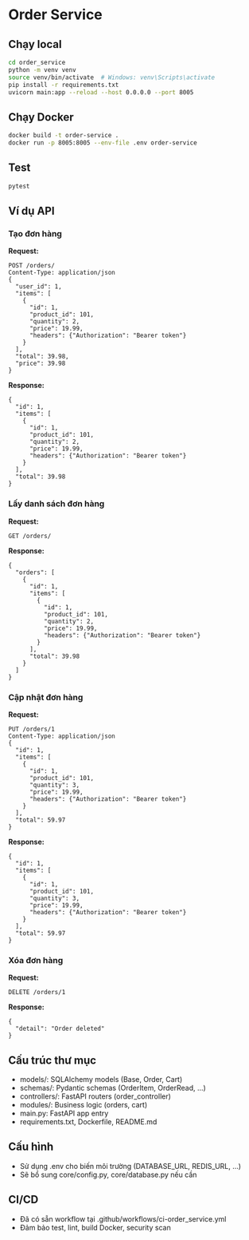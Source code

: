 # Order Service

## Chạy local

```bash
cd order_service
python -m venv venv
source venv/bin/activate  # Windows: venv\Scripts\activate
pip install -r requirements.txt
uvicorn main:app --reload --host 0.0.0.0 --port 8005
```

## Chạy Docker

```bash
docker build -t order-service .
docker run -p 8005:8005 --env-file .env order-service
```

## Test

```bash
pytest
```

## Ví dụ API

### Tạo đơn hàng

**Request:**
```
POST /orders/
Content-Type: application/json
{
  "user_id": 1,
  "items": [
    {
      "id": 1,
      "product_id": 101,
      "quantity": 2,
      "price": 19.99,
      "headers": {"Authorization": "Bearer token"}
    }
  ],
  "total": 39.98,
  "price": 39.98
}
```
**Response:**
```
{
  "id": 1,
  "items": [
    {
      "id": 1,
      "product_id": 101,
      "quantity": 2,
      "price": 19.99,
      "headers": {"Authorization": "Bearer token"}
    }
  ],
  "total": 39.98
}
```

### Lấy danh sách đơn hàng

**Request:**
```
GET /orders/
```
**Response:**
```
{
  "orders": [
    {
      "id": 1,
      "items": [
        {
          "id": 1,
          "product_id": 101,
          "quantity": 2,
          "price": 19.99,
          "headers": {"Authorization": "Bearer token"}
        }
      ],
      "total": 39.98
    }
  ]
}
```

### Cập nhật đơn hàng

**Request:**
```
PUT /orders/1
Content-Type: application/json
{
  "id": 1,
  "items": [
    {
      "id": 1,
      "product_id": 101,
      "quantity": 3,
      "price": 19.99,
      "headers": {"Authorization": "Bearer token"}
    }
  ],
  "total": 59.97
}
```
**Response:**
```
{
  "id": 1,
  "items": [
    {
      "id": 1,
      "product_id": 101,
      "quantity": 3,
      "price": 19.99,
      "headers": {"Authorization": "Bearer token"}
    }
  ],
  "total": 59.97
}
```

### Xóa đơn hàng

**Request:**
```
DELETE /orders/1
```
**Response:**
```
{
  "detail": "Order deleted"
}
```

## Cấu trúc thư mục

- models/: SQLAlchemy models (Base, Order, Cart)
- schemas/: Pydantic schemas (OrderItem, OrderRead, ...)
- controllers/: FastAPI routers (order_controller)
- modules/: Business logic (orders, cart)
- main.py: FastAPI app entry
- requirements.txt, Dockerfile, README.md

## Cấu hình

- Sử dụng .env cho biến môi trường (DATABASE_URL, REDIS_URL, ...)
- Sẽ bổ sung core/config.py, core/database.py nếu cần

## CI/CD

- Đã có sẵn workflow tại .github/workflows/ci-order_service.yml
- Đảm bảo test, lint, build Docker, security scan 